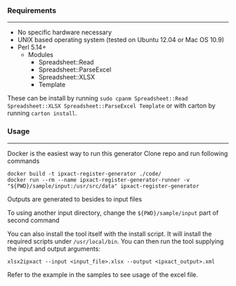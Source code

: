 ### Requirements
----------------
* No specific hardware necessary
* UNIX based operating system (tested on Ubuntu 12.04 or Mac OS 10.9)
* Perl 5.14+
    * Modules
        * Spreadsheet::Read
        * Spreadsheet::ParseExcel
        * Spreadsheet::XLSX
        * Template

These can be install by running `sudo cpanm Spreadsheet::Read Spreadsheet::XLSX Spreadsheet::ParseExcel Template` or with carton by running `carton install`.

### Usage
----------------

Docker is the easiest way to run this generator
Clone repo and run following commands

```
docker build -t ipxact-register-generator ./code/
docker run --rm --name ipxact-register-generator-runner -v "${PWD}/sample/input:/usr/src/data" ipxact-register-generator
```

Outputs are generated to besides to input files

To using another input directory, change the `${PWD}/sample/input` part of second command

You can also install the tool itself with the install script. It will install the required scripts under `/usr/local/bin`. You can then run the tool supplying the input and output arguments:

```
xlsx2ipxact --input <input_file>.xlsx --output <ipxact_output>.xml
```

Refer to the example in the samples to see usage of the excel file.
